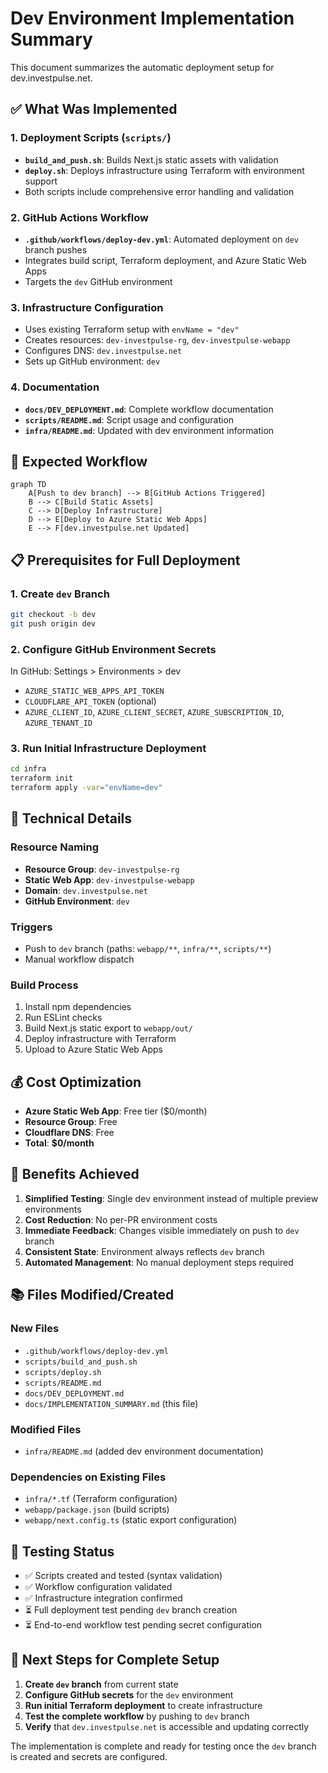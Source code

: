 # Dev Environment Implementation Summary

This document summarizes the automatic deployment setup for dev.investpulse.net.

## ✅ What Was Implemented

### 1. Deployment Scripts (`scripts/`)
- **`build_and_push.sh`**: Builds Next.js static assets with validation
- **`deploy.sh`**: Deploys infrastructure using Terraform with environment support
- Both scripts include comprehensive error handling and validation

### 2. GitHub Actions Workflow
- **`.github/workflows/deploy-dev.yml`**: Automated deployment on `dev` branch pushes
- Integrates build script, Terraform deployment, and Azure Static Web Apps
- Targets the `dev` GitHub environment

### 3. Infrastructure Configuration
- Uses existing Terraform setup with `envName = "dev"`
- Creates resources: `dev-investpulse-rg`, `dev-investpulse-webapp`
- Configures DNS: `dev.investpulse.net`
- Sets up GitHub environment: `dev`

### 4. Documentation
- **`docs/DEV_DEPLOYMENT.md`**: Complete workflow documentation
- **`scripts/README.md`**: Script usage and configuration
- **`infra/README.md`**: Updated with dev environment information

## 🚀 Expected Workflow

```mermaid
graph TD
    A[Push to dev branch] --> B[GitHub Actions Triggered]
    B --> C[Build Static Assets]
    C --> D[Deploy Infrastructure]
    D --> E[Deploy to Azure Static Web Apps]
    E --> F[dev.investpulse.net Updated]
```

## 📋 Prerequisites for Full Deployment

### 1. Create `dev` Branch
```bash
git checkout -b dev
git push origin dev
```

### 2. Configure GitHub Environment Secrets
In GitHub: Settings > Environments > dev
- `AZURE_STATIC_WEB_APPS_API_TOKEN`
- `CLOUDFLARE_API_TOKEN` (optional)
- `AZURE_CLIENT_ID`, `AZURE_CLIENT_SECRET`, `AZURE_SUBSCRIPTION_ID`, `AZURE_TENANT_ID`

### 3. Run Initial Infrastructure Deployment
```bash
cd infra
terraform init
terraform apply -var="envName=dev"
```

## 🔧 Technical Details

### Resource Naming
- **Resource Group**: `dev-investpulse-rg`
- **Static Web App**: `dev-investpulse-webapp`
- **Domain**: `dev.investpulse.net`
- **GitHub Environment**: `dev`

### Triggers
- Push to `dev` branch (paths: `webapp/**`, `infra/**`, `scripts/**`)
- Manual workflow dispatch

### Build Process
1. Install npm dependencies
2. Run ESLint checks
3. Build Next.js static export to `webapp/out/`
4. Deploy infrastructure with Terraform
5. Upload to Azure Static Web Apps

## 💰 Cost Optimization

- **Azure Static Web App**: Free tier ($0/month)
- **Resource Group**: Free
- **Cloudflare DNS**: Free
- **Total**: **$0/month**

## 🎯 Benefits Achieved

1. **Simplified Testing**: Single dev environment instead of multiple preview environments
2. **Cost Reduction**: No per-PR environment costs
3. **Immediate Feedback**: Changes visible immediately on push to `dev` branch
4. **Consistent State**: Environment always reflects `dev` branch
5. **Automated Management**: No manual deployment steps required

## 📚 Files Modified/Created

### New Files
- `.github/workflows/deploy-dev.yml`
- `scripts/build_and_push.sh`
- `scripts/deploy.sh`
- `scripts/README.md`
- `docs/DEV_DEPLOYMENT.md`
- `docs/IMPLEMENTATION_SUMMARY.md` (this file)

### Modified Files
- `infra/README.md` (added dev environment documentation)

### Dependencies on Existing Files
- `infra/*.tf` (Terraform configuration)
- `webapp/package.json` (build scripts)
- `webapp/next.config.ts` (static export configuration)

## 🧪 Testing Status

- ✅ Scripts created and tested (syntax validation)
- ✅ Workflow configuration validated
- ✅ Infrastructure integration confirmed
- ⏳ Full deployment test pending `dev` branch creation
- ⏳ End-to-end workflow test pending secret configuration

## 🔄 Next Steps for Complete Setup

1. **Create `dev` branch** from current state
2. **Configure GitHub secrets** for the `dev` environment
3. **Run initial Terraform deployment** to create infrastructure
4. **Test the complete workflow** by pushing to `dev` branch
5. **Verify** that `dev.investpulse.net` is accessible and updating correctly

The implementation is complete and ready for testing once the `dev` branch is created and secrets are configured.